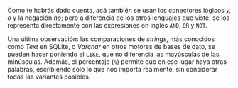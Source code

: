 Como te habrás dado cuenta, acá también se usan los conectores lógicos _y, o_ y la negación _no_; pero a diferencia de los otros lenguajes que viste, se los representa directamente con las expresiones en inglés `AND`, `OR` y `NOT`.

Una última observación: las comparaciones de _strings_, más conocidos como _Text_ en SQLite, o _Varchar_ en otros motores de bases de dato, se pueden hacer poniendo el `LIKE`, que no diferencia las mayúsculas de las minúsculas. Además, el porcentaje (`%`) permite que en ese lugar haya otras palabras, escribiendo solo lo que nos importa realmente, sin considerar todas las variantes posibles. 